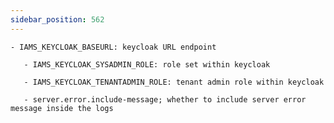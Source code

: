 ```yaml
---
sidebar_position: 562
---
```


    - IAMS_KEYCLOAK_BASEURL: keycloak URL endpoint
   
       - IAMS_KEYCLOAK_SYSADMIN_ROLE: role set within keycloak 
       
       - IAMS_KEYCLOAK_TENANTADMIN_ROLE: tenant admin role within keycloak

       - server.error.include-message; whether to include server error message inside the logs 


